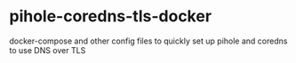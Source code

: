 # pihole-coredns-tls-docker
docker-compose and other config files to quickly set up pihole and coredns to use DNS over TLS
